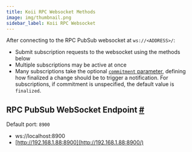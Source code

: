 ```yaml
--- 
title: Koii RPC Websocket Methods 
image: img/thumbnail.png 
sidebar_label: Koii RPC Websocket
---   
```



After connecting to the RPC PubSub websocket at `ws://<ADDRESS>/`:

*   Submit subscription requests to the websocket using the methods below
*   Multiple subscriptions may be active at once
*   Many subscriptions take the optional [`commitment` parameter](/develop/rpcapi/intro#configuring-state-commitment), defining how finalized a change should be to trigger a notification. For subscriptions, if commitment is unspecified, the default value is `finalized`.

RPC PubSub WebSocket Endpoint [#](#rpc-pubsub-websocket-endpoint)
-----------------------------------------------------------------

Default port: `8900`

*   ws://localhost:8900
*   [http://192.168.1.88:8900](http://192.168.1.88:8900/)


